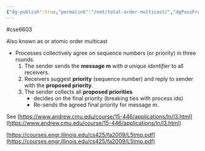 ```yaml
---
{"dg-publish":true,"permalink":"/net/total-order-multicast/","dgPassFrontmatter":true}
---
```


#cse6603 

Also known as or atomic order multicast


- Processes collectively agree on sequence numbers (or priority) in three rounds.
    1. The sender sends the **message m** _with a unique identifier_ to all receivers.
    2. Receivers suggest **priority** (sequence number) and reply to sender with the **proposed priority**.
    3. The sender collects all **proposed priorities**
        - decides on the final priority (breaking ties with process ids)
        - Re-sends the agreed final priority for message m.


See [https://www.andrew.cmu.edu/course/15-446/applications/ln/l3.html](https://www.andrew.cmu.edu/course/15-446/applications/ln/l3.html)

[https://courses.engr.illinois.edu/cs425/fa2009/L5tmp.pdf](https://courses.engr.illinois.edu/cs425/fa2009/L5tmp.pdf)